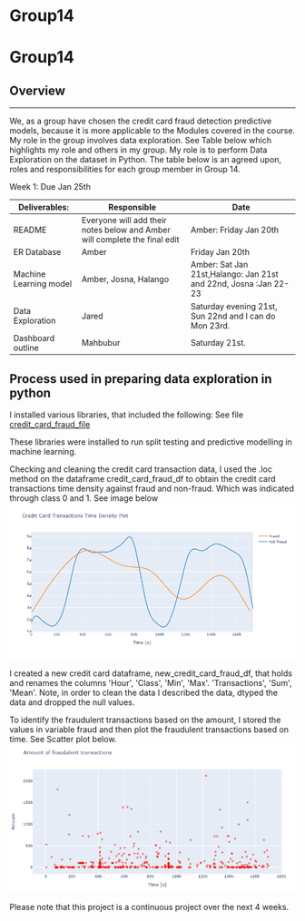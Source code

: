 # Group14
# Group14
## Overview
---
We, as a group have chosen the credit card fraud detection predictive models, because it is more applicable to the Modules covered in the course. My role in the group involves data exploration. See Table below which highlights my role and others in my group. My role is to perform Data Exploration on the dataset in Python. The table below is an agreed upon, roles and responsibilities for each group member in Group 14. 


Week 1: Due Jan 25th

|Deliverables:|	Responsible|	Date|
| ----------------------- | ---------------------------------------- |--------------------------|
|README|	Everyone will add their notes below and Amber will complete the final edit|	Amber: Friday Jan 20th|
|ER Database	|Amber	|Friday Jan 20th|
|Machine Learning model|	Amber, Josna, Halango	|Amber: Sat Jan 21st,Halango: Jan 21st and 22nd, Josna :Jan 22-23 |
|Data Exploration	|Jared	|Saturday evening 21st, Sun 22nd and I can do Mon 23rd.|
|Dashboard outline |	Mahbubur	|Saturday 21st. |


## Process used in preparing data exploration in python

I installed various libraries, that included the following: See file [credit_card_fraud_file](https://github.com/mueeze/Group14/blob/Jared-Murray/Credit_card_fraud.ipynb)

These libraries were installed to run split testing and predictive modelling in machine learning. 

Checking and cleaning the credit card transaction data, I used the .loc method on the dataframe credit_card_fraud_df to obtain the credit card transactions time density against fraud and non-fraud. Which was indicated through class 0 and 1. 
See image below
![](https://github.com/mueeze/Group14/blob/Jared-Murray/Credit%20Card%20Transactions%20Time%20Density%20Plot.png)

I created a new credit card dataframe, new_credit_card_fraud_df, that holds and renames the columns 'Hour', 'Class', 'Min', 'Max'. 'Transactions', 'Sum', 'Mean'. Note, in order to clean the data I described the data, dtyped the data and dropped the null values. 

To identify the fraudulent transactions based on the amount, I stored the values in variable fraud and then plot the fraudulent transactions based on time. See Scatter plot below.
![](https://github.com/mueeze/Group14/blob/Jared-Murray/Amount%20of%20fraudulent%20transactions.png)

Please note that this project is a continuous project over the next 4 weeks. 
